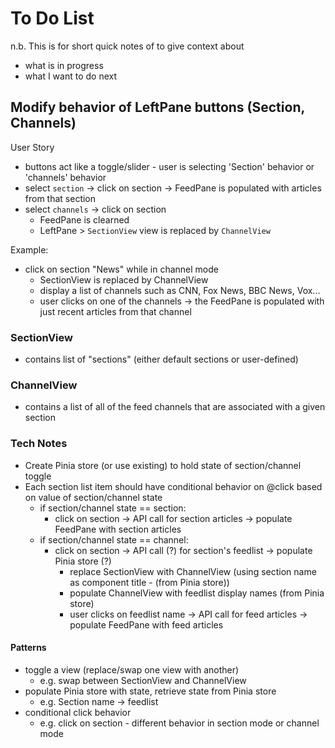 # To Do List

n.b. This is for short quick notes of to give context about

- what is in progress
- what I want to do next

## Modify behavior of LeftPane buttons (Section, Channels)

User Story

- buttons act like a toggle/slider - user is selecting 'Section' behavior or 'channels' behavior
- select `section` -> click on section -> FeedPane is populated with articles from that section
- select `channels` -> click on section
  - FeedPane is clearned
  - LeftPane > `SectionView` view is replaced by `ChannelView`

Example:

- click on section "News" while in channel mode
  - SectionView is replaced by ChannelView
  - display a list of channels such as CNN, Fox News, BBC News, Vox...
  - user clicks on one of the channels -> the FeedPane is populated with just recent articles from that channel

### SectionView

- contains list of "sections" (either default sections or user-defined)

### ChannelView

- contains a list of all of the feed channels that are associated with a given section

### Tech Notes

- Create Pinia store (or use existing) to hold state of section/channel toggle
- Each section list item should have conditional behavior on @click based on value of section/channel state
  - if section/channel state == section:
    - click on section -> API call for section articles -> populate FeedPane with section articles
  - if section/channel state == channel:
    - click on section -> API call (?) for section's feedlist -> populate Pinia store (?)
      - replace SectionView with ChannelView (using section name as component title - (from Pinia store))
      - populate ChannelView with feedlist display names (from Pinia store)
      - user clicks on feedlist name -> API call for feed articles -> populate FeedPane with feed articles

#### Patterns

- toggle a view (replace/swap one view with another)
  - e.g. swap between SectionView and ChannelView
- populate Pinia store with state, retrieve state from Pinia store
  - e.g. Section name -> feedlist
- conditional click behavior
  - e.g. click on section - different behavior in section mode or channel mode
